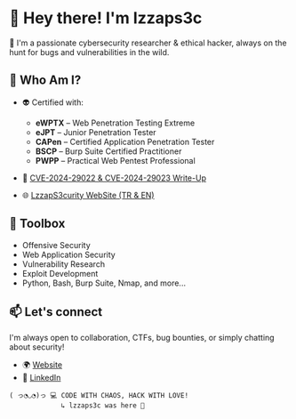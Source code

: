 # 👋 Hey there! I'm lzzaps3c

🔐 I'm a passionate cybersecurity researcher & ethical hacker, always on the hunt for bugs and vulnerabilities in the wild.

## 🧠 Who Am I?

- 👽 Certified with:
  - **eWPTX** – Web Penetration Testing Extreme  
  - **eJPT** – Junior Penetration Tester  
  - **CAPen** – Certified Application Penetration Tester  
  - **BSCP** – Burp Suite Certified Practitioner  
  - **PWPP** – Practical Web Pentest Professional

- 🧨 [CVE-2024-29022 & CVE-2024-29023 Write-Up](https://lzzapsecurity.com/en/blogs/CVE-2024-29022&CVE-2024-29023.html)

- 🌐 [LzzapS3curity WebSite (TR & EN)](https://lzzapsecurity.com)

## 🧰 Toolbox

- Offensive Security 
- Web Application Security  
- Vulnerability Research  
- Exploit Development  
- Python, Bash, Burp Suite, Nmap, and more...

## 📫 Let's connect

I'm always open to collaboration, CTFs, bug bounties, or simply chatting about security!

- 🌍 [Website](https://lzzapsecurity.com)
- 💼 [LinkedIn](https://www.linkedin.com/in/saadet-elif/)  

```text
( っ◔◡◔)っ 💻 CODE WITH CHAOS, HACK WITH LOVE!
             ↳ lzzaps3c was here 💜
